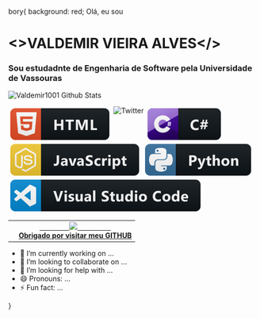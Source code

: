 bory{ background: red;
Olá, eu sou <h1><>VALDEMIR VIEIRA ALVES</></h1>

<h3>Sou estudadnte de Engenharia de Software pela Universidade de Vassouras</h3>

![Valdemir1001 Github Stats](https://github-readme-stats.vercel.app/api?username=valdemir1001&show_icons=true&title_color=fff&icon_color=79ff97&text_color=9f9f9f&bg_color=151515)
 
  <p align="left">
 <img src="https://raw.githubusercontent.com/8bithemant/8bithemant/master/svg/dev/languages/html.svg" alt="Twitter" style="vertical-align:top; margin:4px"> <img src="https://raw.githubusercontent.com/alexnaiman/alexnaiman/master/resources/dev/css3.svg" alt="Twitter" style="vertical-align:top margin:4px"/> <img src="https://raw.githubusercontent.com/8bithemant/8bithemant/master/svg/dev/languages/csharp.svg"alt="Twitter" style="vertical-align:top; margin:4px"> <img src="https://raw.githubusercontent.com/8bithemant/8bithemant/master/svg/dev/languages/js.svg" alt="Twitter" style="vertical-align:top; margin:4px"> <img src="https://raw.githubusercontent.com/8bithemant/8bithemant/master/svg/dev/languages/python.svg" alt="Twitter" style="vertical-align:top; margin:4px"> <img src="https://raw.githubusercontent.com/8bithemant/8bithemant/master/svg/dev/tools/visualstudio_code.svg" alt="Twitter" style="vertical-align:top; margin:4px">

</p>

 <table width="100%"  border="0" cellpadding="0" cellspacing="0">
  <tr>
    <td align="center">
    </td>
    <td align="center">
      <a href="https://github.com/valdemir1001">
        <span>&nbsp;&nbsp;&nbsp;&nbsp;&nbsp;&nbsp;&nbsp;</span>
        <span>&nbsp;&nbsp;&nbsp;&nbsp;&nbsp;&nbsp;&nbsp;</span>
        <img src="https://media.giphy.com/media/MeJgB3yMMwIaHmKD4z/giphy.gif" width="20%">
        <span>&nbsp;&nbsp;&nbsp;&nbsp;&nbsp;&nbsp;&nbsp;&nbsp;</span>
        <span>&nbsp;&nbsp;&nbsp;&nbsp;&nbsp;&nbsp;&nbsp;&nbsp;</span>
        <br>
        <strong>Obrigado por visitar meu GITHUB</strong>
    </td>
  </tr>
</table>



- 🔭 I’m currently working on ...
- 👯 I’m looking to collaborate on ...
- 🤔 I’m looking for help with ...
- 😄 Pronouns: ...
- ⚡ Fun fact: ...

}
